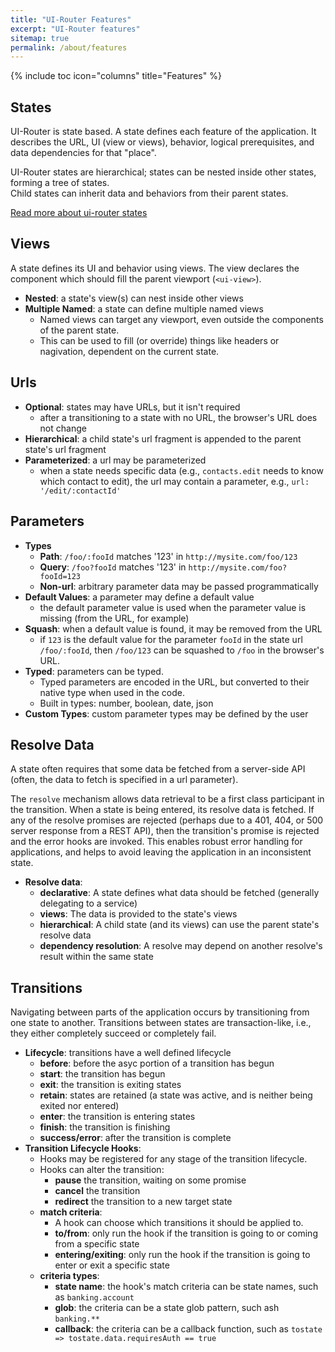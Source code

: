 ```yaml
---
title: "UI-Router Features"
excerpt: "UI-Router features"
sitemap: true
permalink: /about/features
---
```


{% include toc icon="columns" title="Features" %}

## States

UI-Router is state based.  A state defines each feature of the application. It describes the URL, 
UI (view or views), behavior, logical prerequisites, and data dependencies for that "place". 
  
UI-Router states are hierarchical; states can be nested inside other states, forming a tree of states.  
Child states can inherit data and behaviors from their parent states.

[Read more about ui-router states](/about/states)

## Views

A state defines its UI and behavior using views.  The view declares the component which should fill the 
parent viewport (`<ui-view>`).

- **Nested**: a state's view(s) can nest inside other views
- **Multiple Named**: a state can define multiple named views
    - Named views can target any viewport, even outside the components of the parent state.
    - This can be used to fill (or override) things like headers or nagivation, dependent on the current state.

## Urls

- **Optional**: states may have URLs, but it isn't required
    - after a transitioning to a state with no URL, the browser's URL does not change
- **Hierarchical**: a child state's url fragment is appended to the parent state's url fragment
- **Parameterized**: a url may be parameterized  
    - when a state needs specific data (e.g., `contacts.edit` needs to know which contact to edit), the url
    may contain a parameter, e.g., `url: '/edit/:contactId'`
    
## Parameters

- **Types**
    - **Path**: `/foo/:fooId` matches '123' in `http://mysite.com/foo/123`
    - **Query**: `/foo?fooId` matches '123' in `http://mysite.com/foo?fooId=123`
    - **Non-url**: arbitrary parameter data may be passed programmatically
- **Default Values**: a parameter may define a default value
    - the default parameter value is used when the parameter value is missing (from the URL, for example)
- **Squash**: when a default value is found, it may be removed from the URL
    - if `123` is the default value for the parameter `fooId` in the state url `/foo/:fooId`, then `/foo/123` can 
    be squashed to `/foo` in the browser's URL.
- **Typed**: parameters can be typed.
    - Typed parameters are encoded in the URL, but converted to their native type when used in the code.
    - Built in types: number, boolean, date, json
- **Custom Types**: custom parameter types may be defined by the user
    
        
## Resolve Data

A state often requires that some data be fetched from a server-side API (often, the data to fetch is specified
in a url parameter).  

The `resolve` mechanism allows data retrieval to be a first class participant in the transition.  When a state is
being entered, its resolve data is fetched.  If any of the resolve promises are rejected (perhaps due to a 401, 
404, or 500 server response from a REST API), then the transition's promise is rejected and the error hooks are
invoked.  This enables robust error handling for applications, and helps to avoid leaving the application in an 
inconsistent state.

- **Resolve data**: 
    - **declarative**: A state defines what data should be fetched (generally delegating to a service)
    - **views**: The data is provided to the state's views
    - **hierarchical**: A child state (and its views) can use the parent state's resolve data
    - **dependency resolution**: A resolve may depend on another resolve's result within the same state
    
## Transitions

Navigating between parts of the application occurs by transitioning from one state to another.
Transitions between states are transaction-like, i.e., they either completely succeed or completely fail.

- **Lifecycle**: transitions have a well defined lifecycle
    - **before**: before the asyc portion of a transition has begun
    - **start**: the transition has begun
    - **exit**: the transition is exiting states
    - **retain**: states are retained (a state was active, and is neither being exited nor entered)
    - **enter**: the transition is entering states
    - **finish**: the transition is finishing
    - **success/error**: after the transition is complete
- **Transition Lifecycle Hooks**: 
    - Hooks may be registered for any stage of the transition lifecycle.
    - Hooks can alter the transition:
        - **pause** the transition, waiting on some promise
        - **cancel** the transition
        - **redirect** the transition to a new target state
    - **match criteria**: 
        - A hook can choose which transitions it should be applied to.  
        - **to/from**: only run the hook if the transition is going to or coming from a specific state
        - **entering/exiting**: only run the hook if the transition is going to enter or exit a specific state
    - **criteria types**:
        - **state name**: the hook's match criteria can be state names, such as `banking.account`
        - **glob**: the criteria can be a state glob pattern, such ash `banking.**`
        - **callback**: the criteria can be a callback function, such as `tostate => tostate.data.requiresAuth == true`

